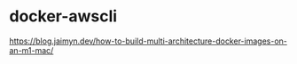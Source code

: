 # docker-awscli

https://blog.jaimyn.dev/how-to-build-multi-architecture-docker-images-on-an-m1-mac/